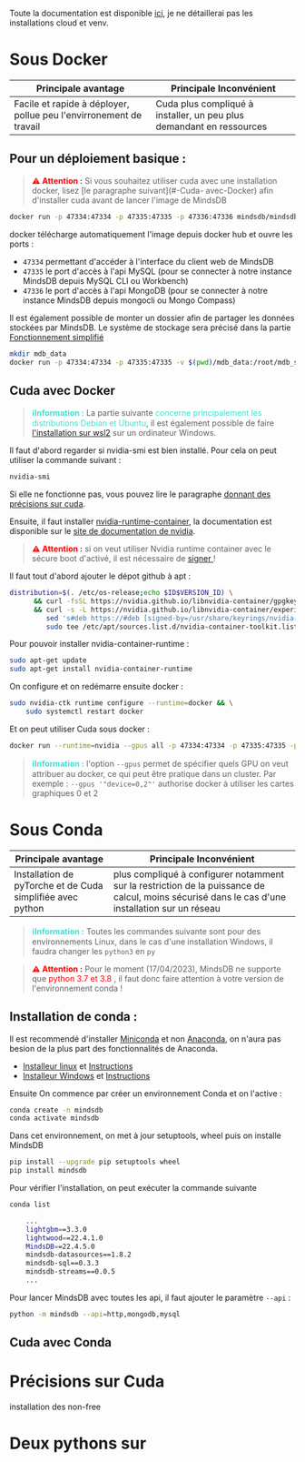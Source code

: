 
Toute la documentation est disponible [ici](https://docs.mindsdb.com/what-is-mindsdb), je ne détaillerai pas les installations cloud et venv.



# Sous Docker

Principale avantage |Principale Inconvénient
-|-
Facile et rapide à déployer, pollue peu l'envirronement de travail | Cuda plus compliqué à installer, un peu plus demandant en ressources




## Pour un déploiement basique : 


> <span style="color: red; font-weight: bold">⚠️ Attention :</span> Si vous souhaitez utiliser cuda avec une installation docker, lisez [le paragraphe suivant](#-Cuda- avec-Docker) afin d'installer cuda avant de lancer l'image de MindsDB


```bash
docker run -p 47334:47334 -p 47335:47335 -p 47336:47336 mindsdb/mindsdb
```


docker télécharge automatiquement l'image depuis docker hub et ouvre les ports :
- `47334` permettant d'accéder à l'interface du client web de MindsDB
- `47335` le port d'accès à l'api MySQL (pour se connecter à notre instance MindsDB depuis MySQL CLI ou Workbench)
- `47336` le port d'accès à l'api MongoDB (pour se connecter à notre instance MindsDB depuis mongocli ou Mongo Compass)



Il est également possible de monter un dossier afin de partager les données stockées par MindsDB. Le système de stockage sera précisé dans la partie [Fonctionnement simplifié]()


```bash
mkdir mdb_data
docker run -p 47334:47334 -p 47335:47335 -v $(pwd)/mdb_data:/root/mdb_storage mindsdb/mindsdb
```



## Cuda avec Docker


><span style="color: Turquoise; font-weight: bold">ℹ️Information :</span> La partie suivante <span style="color: Turquoise">concerne principalement les distributions Debian et Ubuntu</span>, il est également possible de faire [l'installation sur wsl2](https://docs.nvidia.com/cuda/wsl-user-guide/index.html) sur un ordinateur Windows. 


Il faut d'abord regarder si nvidia-smi est bien installé. Pour cela on peut utiliser la commande suivant :

```bash
nvidia-smi
```


Si elle ne fonctionne pas, vous pouvez lire le paragraphe [donnant des précisions sur cuda](#-Précisions-sur-Cuda).


Ensuite, il faut installer [nvidia-runtime-container](https://github.com/NVIDIA/nvidia-container-runtime/), la documentation est disponible sur le [site de documentation de nvidia](https://docs.nvidia.com/datacenter/cloud-native/container-toolkit/install-guide.html#setting-up-nvidia-container-toolkit).


> <span style="color: red; font-weight: bold">⚠️ Attention :</span> si on veut utiliser Nvidia runtime container avec le sécure boot d'activé, il est nécessaire de [signer ](https://download.nvidia.com/XFree86/Linux-x86_64/440.44/README/installdriver.html#modulesigning)  ! 


Il faut tout d'abord ajouter le dépot github à apt :

```bash
distribution=$(. /etc/os-release;echo $ID$VERSION_ID) \
      && curl -fsSL https://nvidia.github.io/libnvidia-container/gpgkey | sudo gpg --dearmor -o /usr/share/keyrings/nvidia-container-toolkit-keyring.gpg \
      && curl -s -L https://nvidia.github.io/libnvidia-container/experimental/$distribution/libnvidia-container.list | \
         sed 's#deb https://#deb [signed-by=/usr/share/keyrings/nvidia-container-toolkit-keyring.gpg] https://#g' | \
         sudo tee /etc/apt/sources.list.d/nvidia-container-toolkit.list
```


Pour pouvoir installer nvidia-container-runtime :

```bash
sudo apt-get update
sudo apt-get install nvidia-container-runtime
```


On configure et on redémarre ensuite docker :

```bash
sudo nvidia-ctk runtime configure --runtime=docker && \
	sudo systemctl restart docker
```


Et on peut utiliser Cuda sous docker :

```bash
docker run --runtime=nvidia --gpus all -p 47334:47334 -p 47335:47335 -p 47336:47336 mindsdb/mindsdb
```


><span style="color: Turquoise; font-weight: bold">ℹ️Information :</span> l'option `--gpus` permet de spécifier quels GPU on veut attribuer au docker, ce qui peut être pratique dans un cluster. Par exemple : `--gpus '"device=0,2"'` authorise docker à utiliser les cartes graphiques 0 et 2



# Sous Conda

Principale avantage |Principale Inconvénient
-|-
Installation de pyTorche et de Cuda simplifiée avec python | plus compliqué à configurer notamment sur la restriction de la puissance de calcul, moins sécurisé dans le cas d'une installation sur un réseau



><span style="color: Turquoise; font-weight: bold">ℹ️Information :</span> Toutes les commandes suivante sont pour des environnements Linux, dans le cas d'une installation Windows, il faudra changer les `python3` en `py`


> <span style="color: red; font-weight: bold">⚠️ Attention :</span> Pour le moment (17/04/2023), MindsDB ne supporte que <span style="color: red;">python 3.7 et 3.8 </span>, il faut donc faire attention à votre version de l'environnement conda !


## Installation de conda :


Il est recommendé d'installer [Miniconda](https://docs.conda.io/en/latest/miniconda.html#) et non [Anaconda](), on n'aura pas besion de la plus part des fonctionnalités de Anaconda.
- [Installeur linux](https://docs.conda.io/en/latest/miniconda.html#linux-installers) et [Instructions](https://conda.io/projects/conda/en/latest/user-guide/install/linux.html)
- [Installeur Windows](https://docs.conda.io/en/latest/miniconda.html#linux-installers) et [Instructions](https://conda.io/projects/conda/en/latest/user-guide/install/windows.html)


Ensuite On commence par créer un environnement Conda et on l'active :

```bash
conda create -n mindsdb
conda activate mindsdb
```


Dans cet environnement, on met à jour setuptools, wheel puis on installe MindsDB

```bash
pip install --upgrade pip setuptools wheel
pip install mindsdb
```


Pour vérifier l'installation, on peut exécuter la commande suivante

```bash
conda list

	...
    lightgbm==3.3.0
    lightwood==22.4.1.0
    MindsDB==22.4.5.0
    mindsdb-datasources==1.8.2
    mindsdb-sql==0.3.3
    mindsdb-streams==0.0.5
    ...
```


Pour lancer MindsDB avec toutes les api, il faut ajouter le paramètre `--api` :

```bash
python -m mindsdb --api=http,mongodb,mysql
```


## Cuda avec Conda



# Précisions sur Cuda

installation des non-free



# Deux pythons sur 
